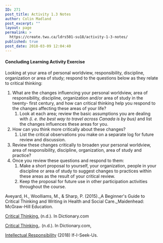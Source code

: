 ```yaml
---
ID: 271
post_title: Activity 1.3 Notes
author: Colin Madland
post_excerpt: ""
layout: page
permalink: >
  https://create.twu.ca/ldrs501-su18/activity-1-3-notes/
published: true
post_date: 2018-03-09 12:04:40
---
```

#### Concluding Learning Activity Exercise

Looking at your area of personal worldview, responsibility, discipline, organization or area of study; respond to the questions below as they relate to critical thinking:

1. What are the changes influencing your personal worldview, area of responsibility, discipline, organization and/or area of study in the twenty- first century, and how can critical thinking help you respond to the changes affecting these areas of your life?
   1. Look at each area; review the basic assumptions you are dealing with
      _(i. e. the best way to travel across Canada is by bus)_
      and list the changes influences these areas for you.
2. How can you think more critically about these changes?
   1. List the critical observations you make on a separate log for future review and discussion.
3. Review these changes critically to broaden your personal worldview, area of responsibility, discipline, organization, area of study and practice?
4. Once you review these questions and respond to them:
   1. Make a short proposal to yourself, your organization, people in your discipline or area of study to suggest changes to practices within these areas as the result of your critical review.
   2. Keep the proposal for future use in other participation activities throughout the course.

Aveyard, H., Woolliams, M., & Sharp, P. (2015)._A Beginner's Guide to Critical Thinking and Writing in Health and Social Care._Maidenhead: McGraw-Hill Education.

[Critical Thinking.](https://www.gitbook.com/book/twonline/ldrs501/edit#) (n.d.). In Dictionary.com

[Critical Thinking.](https://www.gitbook.com/book/twonline/ldrs501/edit#). (n.d.). In Dictionary.com, 

[Intellectual Responsibility](https://www.gitbook.com/book/twonline/ldrs501/edit#) (2018) If-I-Seek-Us. 
